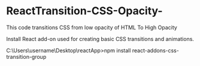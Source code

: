 # ReactTransition-CSS-Opacity-

This code transitions CSS from low opacity of HTML To High Opacity

Install React add-on used for creating basic CSS transitions and animations.

C:\Users\username\Desktop\reactApp>npm install react-addons-css-transition-group

